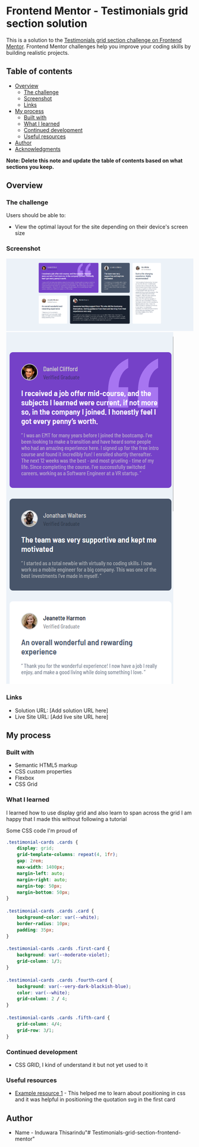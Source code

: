 # Frontend Mentor - Testimonials grid section solution

This is a solution to the [Testimonials grid section challenge on Frontend Mentor](https://www.frontendmentor.io/challenges/testimonials-grid-section-Nnw6J7Un7). Frontend Mentor challenges help you improve your coding skills by building realistic projects. 

## Table of contents

- [Overview](#overview)
  - [The challenge](#the-challenge)
  - [Screenshot](#screenshot)
  - [Links](#links)
- [My process](#my-process)
  - [Built with](#built-with)
  - [What I learned](#what-i-learned)
  - [Continued development](#continued-development)
  - [Useful resources](#useful-resources)
- [Author](#author)
- [Acknowledgments](#acknowledgments)

**Note: Delete this note and update the table of contents based on what sections you keep.**

## Overview

### The challenge

Users should be able to:

- View the optimal layout for the site depending on their device's screen size

### Screenshot

![](preview/desktop.png)
![](preview/mobile.png)

### Links

- Solution URL: [Add solution URL here]
- Live Site URL: [Add live site URL here]

## My process

### Built with

- Semantic HTML5 markup
- CSS custom properties
- Flexbox
- CSS Grid

### What I learned

I learned how to use display grid and also learn to span across the grid I am happy that I made this without following a tutorial

Some CSS code I'm proud of
```css
.testimonial-cards .cards {
    display: grid;
    grid-template-columns: repeat(4, 1fr);
    gap: 2rem;
    max-width: 1400px;
    margin-left: auto;
    margin-right: auto;
    margin-top: 50px;
    margin-bottom: 50px;
}

.testimonial-cards .cards .card {
    background-color: var(--white);
    border-radius: 10px;
    padding: 35px;
}

.testimonial-cards .cards .first-card {
    background: var(--moderate-violet);
    grid-column: 1/3;
}

.testimonial-cards .cards .fourth-card {
    background: var(--very-dark-blackish-blue);
    color: var(--white);
    grid-column: 2 / 4;
}

.testimonial-cards .cards .fifth-card {
    grid-column: 4/4;
    grid-row: 3/1;
}
```

### Continued development

- CSS GRID, I kind of understand it but not yet used to it

### Useful resources

- [Example resource 1](https://www.youtube.com/watch?v=MxEtxo_AaZ4) - This helped me to learn about positioning in css and it was helpful in positioning the quotation svg in the first card

## Author

- Name - Induwara Thisarindu"# Testimonials-grid-section-frontend-mentor" 
